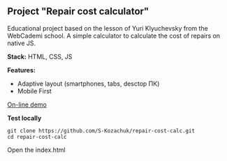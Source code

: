 ## Project "Repair cost calculator"


Educational project based on the lesson of Yuri Klyuchevsky from the WebCademi school. A simple calculator to calculate the cost of repairs on native JS.


**Stack:** HTML, CSS, JS

**Features:**
-   Adaptive layout (smartphones, tabs, desctop ПК)
-   Mobile First

[On-line demo](https://s-kozachuk.github.io/repair-cost-calc )

**Test locally**

```
git clone https://github.com/S-Kozachuk/repair-cost-calc.git
cd repair-cost-calc
```

Open the index.html